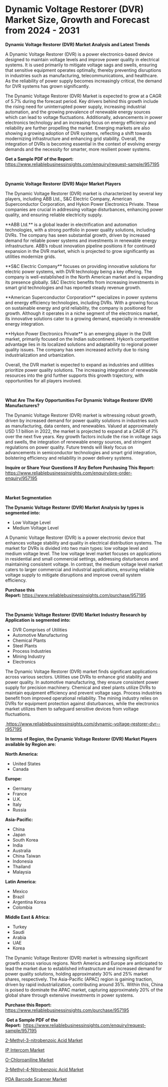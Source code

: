 <p><h1>Dynamic Voltage Restorer (DVR) Market Size, Growth and Forecast from 2024 - 2031</h1></p><p><strong>Dynamic Voltage Restorer (DVR) Market Analysis and Latest Trends</strong></p>
<p><p>A Dynamic Voltage Restorer (DVR) is a power electronics-based device designed to maintain voltage levels and improve power quality in electrical systems. It is used primarily to mitigate voltage sags and swells, ensuring that sensitive equipment operates optimally, thereby preventing disruptions in industries such as manufacturing, telecommunications, and healthcare. As the reliability of power supply becomes increasingly critical, the demand for DVR systems has grown significantly.</p><p>The Dynamic Voltage Restorer (DVR) Market is expected to grow at a CAGR of 5.7% during the forecast period. Key drivers behind this growth include the rising need for uninterrupted power supply, increasing industrial automation, and the growing prevalence of renewable energy sources which can lead to voltage fluctuations. Additionally, advancements in power electronics technology and an increasing focus on energy efficiency and reliability are further propelling the market. Emerging markets are also showing a growing adoption of DVR systems, reflecting a shift towards modernizing infrastructure and enhancing grid stability. Overall, the integration of DVRs is becoming essential in the context of evolving energy demands and the necessity for smarter, more resilient power systems.</p></p>
<p><strong>Get a Sample PDF of the Report:&nbsp;</strong> <a href="https://www.reliablebusinessinsights.com/enquiry/request-sample/957195?utm_campaign=41&utm_medium=2&utm_source=Github&utm_content=ia&utm_term=11102024&utm_id=dynamic-voltage-restorer-dvr">https://www.reliablebusinessinsights.com/enquiry/request-sample/957195</a></p>
<p>&nbsp;</p>
<p><strong>Dynamic Voltage Restorer (DVR) Major Market Players</strong></p>
<p><p>The Dynamic Voltage Restorer (DVR) market is characterized by several key players, including ABB Ltd., S&C Electric Company, American Superconductor Corporation, and Hykon Power Electronics Private. These companies are crucial in addressing voltage disturbances, enhancing power quality, and ensuring reliable electricity supply.</p><p>**ABB Ltd.** is a global leader in electrification and automation technologies, with a strong portfolio in power quality solutions, including DVRs. The company has seen substantial growth, driven by increased demand for reliable power systems and investments in renewable energy infrastructure. ABB’s robust innovation pipeline positions it for continued expansion in the DVR market, which is projected to grow significantly as utilities modernize grids.</p><p>**S&C Electric Company** focuses on providing innovative solutions for electric power systems, with DVR technology being a key offering. The company is well-established in the North American market and is expanding its presence globally. S&C Electric benefits from increasing investments in smart grid technologies and has reported steady revenue growth. </p><p>**American Superconductor Corporation** specializes in power systems and energy efficiency technologies, including DVRs. With a growing focus on sustainable energy and grid reliability, the company is positioned for growth. Although it operates in a niche segment of the electronics market, its innovative solutions cater to a growing demand, especially in renewable energy integration.</p><p>**Hykon Power Electronics Private** is an emerging player in the DVR market, primarily focused on the Indian subcontinent. Hykon’s competitive advantage lies in its localized solutions and adaptability to regional power quality issues. The company has seen increased activity due to rising industrialization and urbanization.</p><p>Overall, the DVR market is expected to expand as industries and utilities prioritize power quality solutions. The increasing integration of renewable resources into the grid further supports this growth trajectory, with opportunities for all players involved.</p></p>
<p>&nbsp;</p>
<p><strong>What Are The Key Opportunities For Dynamic Voltage Restorer (DVR) Manufacturers?</strong></p>
<p><p>The Dynamic Voltage Restorer (DVR) market is witnessing robust growth, driven by increased demand for power quality solutions in industries such as manufacturing, data centers, and renewables. Valued at approximately USD 1.1 billion in 2022, the market is projected to expand at a CAGR of 7% over the next five years. Key growth factors include the rise in voltage sags and swells, the integration of renewable energy sources, and stringent regulations on power quality. Future trends will likely focus on advancements in semiconductor technologies and smart grid integration, bolstering efficiency and reliability in power delivery systems.</p></p>
<p><strong>Inquire or Share Your Questions If Any Before Purchasing This Report:</strong> <a href="https://www.reliablebusinessinsights.com/enquiry/pre-order-enquiry/957195?utm_campaign=41&utm_medium=2&utm_source=Github&utm_content=ia&utm_term=11102024&utm_id=dynamic-voltage-restorer-dvr">https://www.reliablebusinessinsights.com/enquiry/pre-order-enquiry/957195</a></p>
<p>&nbsp;</p>
<p><strong>Market Segmentation</strong></p>
<p><strong>The Dynamic Voltage Restorer (DVR) Market Analysis by types is segmented into:</strong></p>
<p><ul><li>Low Voltage Level</li><li>Medium Voltage Level</li></ul></p>
<p><p>A Dynamic Voltage Restorer (DVR) is a power electronic device that enhances voltage stability and quality in electrical distribution systems. The market for DVRs is divided into two main types: low voltage level and medium voltage level. The low voltage level market focuses on applications in residential and small commercial settings, addressing disturbances and maintaining consistent voltage. In contrast, the medium voltage level market caters to larger commercial and industrial applications, ensuring reliable voltage supply to mitigate disruptions and improve overall system efficiency.</p></p>
<p><strong>Purchase this Report:&nbsp;</strong><a href="https://www.reliablebusinessinsights.com/purchase/957195?utm_campaign=41&utm_medium=2&utm_source=Github&utm_content=ia&utm_term=11102024&utm_id=dynamic-voltage-restorer-dvr">https://www.reliablebusinessinsights.com/purchase/957195</a></p>
<p>&nbsp;</p>
<p><strong>The Dynamic Voltage Restorer (DVR) Market Industry Research by Application is segmented into:</strong></p>
<p><ul><li>DVR Comprises of Utilities</li><li>Automotive Manufacturing</li><li>Chemical Plants</li><li>Steel Plants</li><li>Process Industries</li><li>Mining Industry</li><li>Electronics</li></ul></p>
<p><p>The Dynamic Voltage Restorer (DVR) market finds significant applications across various sectors. Utilities use DVRs to enhance grid stability and power quality. In automotive manufacturing, they ensure consistent power supply for precision machinery. Chemical and steel plants utilize DVRs to maintain equipment efficiency and prevent voltage sags. Process industries benefit from improved operational reliability. The mining industry relies on DVRs for equipment protection against disturbances, while the electronics market utilizes them to safeguard sensitive devices from voltage fluctuations.</p></p>
<p><a href="https://www.reliablebusinessinsights.com/dynamic-voltage-restorer-dvr--r957195?utm_campaign=41&utm_medium=2&utm_source=Github&utm_content=ia&utm_term=11102024&utm_id=dynamic-voltage-restorer-dvr">&nbsp;https://www.reliablebusinessinsights.com/dynamic-voltage-restorer-dvr--r957195</a></p>
<p><strong>In terms of Region, the Dynamic Voltage Restorer (DVR) Market Players available by Region are:</strong></p>
<p>
    <p> <strong> North America: </strong>
        <ul>
            <li>United States</li>
            <li>Canada</li>
        </ul>
        </p> 
    <p> <strong> Europe: </strong>
        <ul>
            <li>Germany</li>
            <li>France</li>
            <li>U.K.</li>
            <li>Italy</li>
            <li>Russia</li>
        </ul>
        </p> 
    <p> <strong> Asia-Pacific: </strong>
        <ul>
            <li>China</li>
            <li>Japan</li>
            <li>South Korea</li>
            <li>India</li>
            <li>Australia</li>
            <li>China Taiwan</li>
            <li>Indonesia</li>
            <li>Thailand</li>
            <li>Malaysia</li>
        </ul>
        </p> 
    <p> <strong> Latin America: </strong>
        <ul>
            <li>Mexico</li>
            <li>Brazil</li>
            <li>Argentina Korea</li>
            <li>Colombia</li>
        </ul>
        </p> 
    <p> <strong> Middle East & Africa: </strong>
        <ul>
            <li>Turkey</li>
            <li>Saudi</li>
            <li>Arabia</li>
            <li>UAE</li>
            <li>Korea</li>
        </ul>
    </p>
    </p>
<p><p>The Dynamic Voltage Restorer (DVR) market is witnessing significant growth across various regions. North America and Europe are anticipated to lead the market due to established infrastructure and increased demand for power quality solutions, holding approximately 30% and 25% market shares, respectively. The Asia-Pacific (APAC) region is gaining traction, driven by rapid industrialization, contributing around 35%. Within this, China is poised to dominate the APAC market, capturing approximately 20% of the global share through extensive investments in power systems.</p></p>
<p><strong>Purchase this Report: </strong><a href="https://www.reliablebusinessinsights.com/purchase/957195?utm_campaign=41&utm_medium=2&utm_source=Github&utm_content=ia&utm_term=11102024&utm_id=dynamic-voltage-restorer-dvr">https://www.reliablebusinessinsights.com/purchase/957195</a></p>
<p>&nbsp;<strong>Get a Sample PDF of the Report:&nbsp;&nbsp;</strong><a href="https://www.reliablebusinessinsights.com/enquiry/request-sample/957195?utm_campaign=41&utm_medium=2&utm_source=Github&utm_content=ia&utm_term=11102024&utm_id=dynamic-voltage-restorer-dvr">https://www.reliablebusinessinsights.com/enquiry/request-sample/957195</a></p>
<p><strong></strong></p>
<p><p><a href="https://www.linkedin.com/pulse/investment-opportunities-2-methyl-3-nitrobenzoic-acid-qubgc?utm_campaign=41&utm_medium=2&utm_source=Github&utm_content=ia&utm_term=11102024&utm_id=dynamic-voltage-restorer-dvr">2-Methyl-3-nitrobenzoic Acid Market</a></p><p><a href="https://issuu.com/reportprime-2/docs/ip-intercom-market-size-2030.pptx_51b5e082bc849e?utm_campaign=41&utm_medium=2&utm_source=Github&utm_content=ia&utm_term=11102024&utm_id=dynamic-voltage-restorer-dvr">IP Intercom Market</a></p><p><a href="https://www.linkedin.com/pulse/emerging-opportunities-challenges-global-o-chloroaniline-vyglc?utm_campaign=41&utm_medium=2&utm_source=Github&utm_content=ia&utm_term=11102024&utm_id=dynamic-voltage-restorer-dvr">O-Chloroaniline Market</a></p><p><a href="https://www.linkedin.com/pulse/global-3-methyl-4-nitrobenzoic-acid-market-trends-insights-dpdbc?utm_campaign=41&utm_medium=2&utm_source=Github&utm_content=ia&utm_term=11102024&utm_id=dynamic-voltage-restorer-dvr">3-Methyl-4-Nitrobenzoic Acid Market</a></p><p><a href="https://issuu.com/reportprime-2/docs/pda-barcode-scanner-market-size-203_8ea55f04d5fe9a?utm_campaign=41&utm_medium=2&utm_source=Github&utm_content=ia&utm_term=11102024&utm_id=dynamic-voltage-restorer-dvr">PDA Barcode Scanner Market</a></p></p>